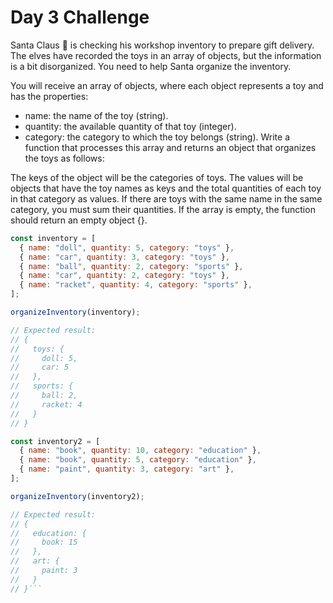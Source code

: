 # Day 3 Challenge

Santa Claus 🎅 is checking his workshop inventory to prepare gift delivery. The
elves have recorded the toys in an array of objects, but the information is a
bit disorganized. You need to help Santa organize the inventory.

You will receive an array of objects, where each object represents a toy and has
the properties:

- name: the name of the toy (string).
- quantity: the available quantity of that toy
(integer).
- category: the category to which the toy belongs (string). Write a
function that processes this array and returns an object that organizes the toys
as follows:

The keys of the object will be the categories of toys. The values will be
objects that have the toy names as keys and the total quantities of each toy in
that category as values. If there are toys with the same name in the same
category, you must sum their quantities. If the array is empty, the function
should return an empty object {}.

````js
const inventory = [
  { name: "doll", quantity: 5, category: "toys" },
  { name: "car", quantity: 3, category: "toys" },
  { name: "ball", quantity: 2, category: "sports" },
  { name: "car", quantity: 2, category: "toys" },
  { name: "racket", quantity: 4, category: "sports" },
];

organizeInventory(inventory);

// Expected result:
// {
//   toys: {
//     doll: 5,
//     car: 5
//   },
//   sports: {
//     ball: 2,
//     racket: 4
//   }
// }

const inventory2 = [
  { name: "book", quantity: 10, category: "education" },
  { name: "book", quantity: 5, category: "education" },
  { name: "paint", quantity: 3, category: "art" },
];

organizeInventory(inventory2);

// Expected result:
// {
//   education: {
//     book: 15
//   },
//   art: {
//     paint: 3
//   }
// }```
````
